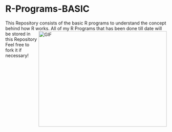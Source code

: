 # R-Programs-BASIC
This Repository consists of the basic R programs to understand the concept behind how R works. 
<img align="right" alt="GIF" height="300px" width="400px" src="https://www.google.com/url?sa=i&url=https%3A%2F%2Fgiphy.com%2Fexplore%2Fr-programming&psig=AOvVaw179NMVCSdIjMbKvbWzSKoN&ust=1624126643244000&source=images&cd=vfe&ved=0CAoQjRxqFwoTCNjA_a_lofECFQAAAAAdAAAAABAD"/>
All of my R Programs that has been done till date will be stored in this Repository
<br>
Feel free to fork it if necessary!

